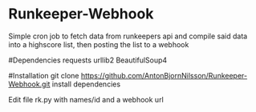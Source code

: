 # Runkeeper-Webhook

Simple cron job to fetch data from runkeepers api and compile said data into a highscore list, then posting the list to a webhook

#Dependencies
requests
urllib2
BeautifulSoup4

#Installation
git clone https://github.com/AntonBjornNilsson/Runkeeper-Webhook.git
install dependencies

Edit file rk.py with names/id and a webhook url

